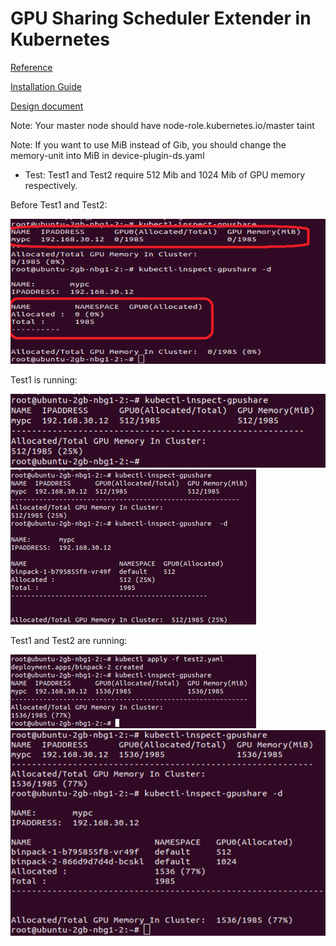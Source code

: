 # GPU Sharing Scheduler Extender in Kubernetes
[Reference](https://github.com/AliyunContainerService/gpushare-scheduler-extender)

[Installation Guide](https://github.com/AliyunContainerService/gpushare-scheduler-extender/blob/master/docs/install.md)

[Design document](https://github.com/AliyunContainerService/gpushare-scheduler-extender/blob/master/docs/designs/designs.md)

Note: Your master node should have node-role.kubernetes.io/master taint

Note: If you want to use MiB instead of Gib, you should change the memory-unit into MiB in device-plugin-ds.yaml

+ Test: Test1 and Test2 require 512 Mib and 1024 Mib of GPU memory respectively.

Before Test1 and Test2:

![alt text](./img/gpu_start.png)

Test1 is running:

![alt text](./img/gpu-test1.png)
![alt text](./img/gpu-test1-details.png)

Test1 and Test2 are running:

![alt text](./img/gpu-test2.png)
![alt text](./img/gpu-test2-details.png)